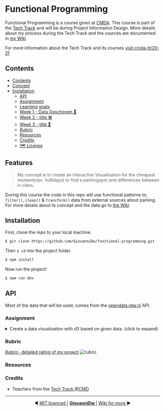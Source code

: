 # Functional Programming

Functional Programming is a course given at [CMDA](https://github.com/cmda). This course is part of the [Tech Track](https://github.com/cmda-tt) and will be during Project Information Design.  More details  about my process during the Tech Track and the cources are documented in [my Wiki](https://github.com/GiovanniDw/functional-programming/wiki/)

For more information about the Tech Track and its courses [visit cmda-tt/20-21](https://github.com/cmda-tt/course-20-21)  

## Contents

  - [Contents](#contents)
  - [Concept](#concept)
  - [Installation](#installation)
    - [API](#api)
    - [Assignment](#assignment)
    - [Learning goals](#learning-goals)
    - [Week 1 - Data Opschonen 🐒](#week-1---data-opschonen-)
    - [Week 2 - title 🛠](#week-2---title-)
    - [Week 3 - title 🎁](#week-3---title-)
    - [Rubric](#rubric)
    - [Resources](#resources)
    - [Credits](#credits)
    - [🗺️ License](#️-license)

## Features

> My concept is to create an Interactive Visualisation for the cheapest moments(ex. hollidays) to find a parkingspot and differences between in cities.

During this course the code in this repo will use functional patterns to; `filter()`, `clean()` & `transform()` data from external sources about parking. For more details about te concept and the data go to [the Wiki](https://github.com/GiovanniDw/functional-programming/wiki/Concept)


## Installation

First, clone the repo to your local machine.

```zsh
$ git clone https://github.com/GiovanniDw/functional-programming.git
```

Then ` $ cd ` into the project folder.

```zsh
$ npm install
```

Now run the project!

```zsh
$ npm run dev
```

## API

Most of the data that will be used, comes from the [opendata.rdw.nl](https://opendata.rdw.nl) API.


### Assignment

<details>
  <summary>Create a data visualisation with d3 based on given data.</strong> (click to expand)</summary>

**During this course** _I will_

 - Apply functional programming patterns to clean & transform data.
 - Develop a concept for _The Volkskrant_ based on external datasets
 - Create interactive visualizations with data by using D3
 - 
### Learning goals

-   _You can ..._
-   _You can ..._
-   _You can ..._

### 1st Week - Survey Exercise

Goal: `map()` & `filter()` & functional chains toepassen


### Week 2 - title 🛠

Goal: xxx



</details>

### Rubric

[Rubric- detailed rating of my project](https://github.com/deannabosschert/functional-programming-2021/wiki/Rubric)
![rubric](https://github.com/deannabosschert/functional-programming-2021/blob/master/src/img/rubric.png)



### Resources

### Credits

- Teachers from the [Tech Track @CMD](https://github.com/cmda-tt/)

---

<p align="center"> ◀︎ <a align="left" href="https://github.com/GiovanniDw/functional-programming/blob/main/LICENSE"> MIT licenced </a> | <a align="center" href="https://github.com/GiovanniDw/functional-programming/wiki"><b> GiovanniDw </b> </a> | <a align="right" href="https://github.com/GiovanniDw/functional-programming/wiki"> Wiki for more </a> ▶︎ </p>